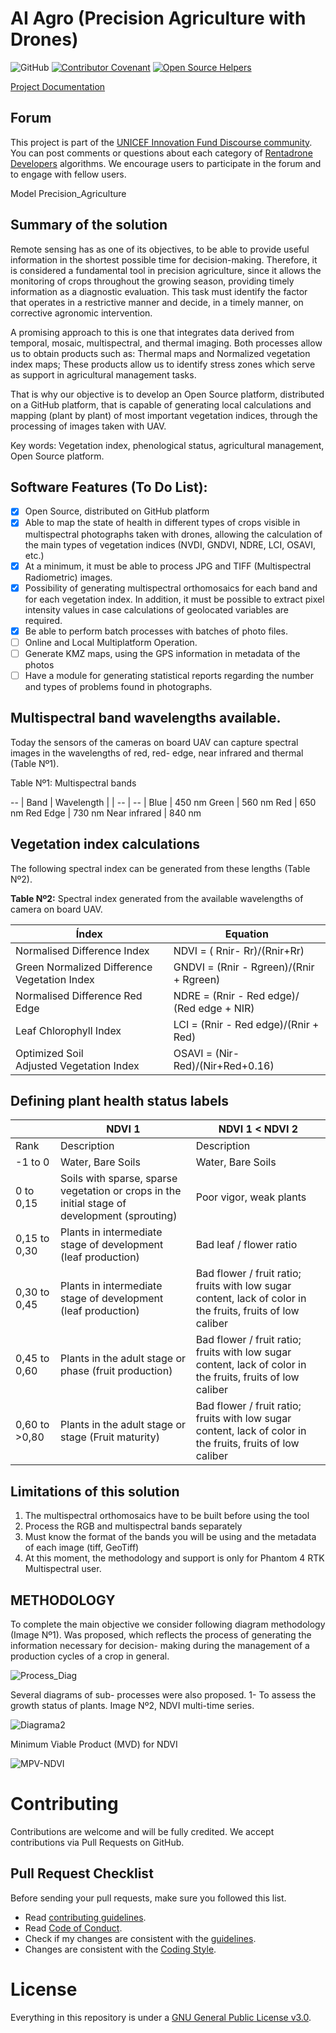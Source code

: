 # AI Agro (Precision Agriculture with Drones)

![GitHub](https://img.shields.io/github/license/RentadroneCL/Precision_Agriculture)
[![Contributor Covenant](https://img.shields.io/badge/Contributor%20Covenant-v2.0%20adopted-ff69b4.svg)](CODE_OF_CONDUCT.md)
[![Open Source Helpers](https://www.codetriage.com/rentadronecl/precision_agriculture/badges/users.svg)](https://www.codetriage.com/rentadronecl/precision_agriculture)

[Project Documentation](https://rentadronecl.github.io/docs/development/precision_agriculture)

## Forum

This project is part of the [UNICEF Innovation Fund Discourse community](https://unicef-if.discourse.group/c/projects/rentadrone/10). You can post comments or questions about each category of [Rentadrone Developers](https://rentadronecl.github.io) algorithms. We encourage users to participate in the forum and to engage with fellow users.

Model Precision_Agriculture

## Summary of the solution

Remote sensing has as one of its objectives, to be able to provide useful information in the shortest possible time for decision-making. Therefore, it is considered a fundamental tool in precision agriculture, since it allows the monitoring of crops throughout the growing season, providing timely information as a diagnostic evaluation. This task must identify the factor that operates in a restrictive manner and decide, in a timely manner, on corrective agronomic intervention.

A promising approach to this is one that integrates data derived from temporal, mosaic, multispectral, and thermal imaging. Both processes allow us to obtain products such as: Thermal maps and Normalized vegetation index maps; These products allow us to identify stress zones which serve as support in agricultural management tasks.

That is why our objective is to develop an Open Source platform, distributed on a GitHub platform, that is capable of generating local calculations and mapping (plant by plant) of most important  vegetation indices, through the processing of images taken with UAV.

Key words: Vegetation index, phenological status, agricultural management, Open Source platform.

## Software Features (To Do List):

- [x] Open Source, distributed on GitHub platform
- [x] Able to map the state of health in different types of crops visible in multispectral photographs taken with drones, allowing the calculation of the main types of vegetation indices (NVDI, GNDVI, NDRE, LCI, OSAVI, etc.)
- [x] At a minimum, it must be able to process JPG and TIFF (Multispectral Radiometric) images.
- [x] Possibility of generating multispectral orthomosaics for each band and for each vegetation index. In addition, it must be possible to extract pixel intensity values in case calculations of geolocated variables are required.
- [x] Be able to perform batch processes with batches of photo files.
- [ ] Online and Local Multiplatform Operation.
- [ ] Generate KMZ maps, using the GPS information in metadata of the photos
- [ ] Have a module for generating statistical reports regarding the number and types of problems found in photographs.

##  Multispectral band wavelengths available.

Today the sensors of the cameras on board UAV can capture spectral images in the wavelengths of red, red- edge, near infrared and thermal (Table Nº1).

Table Nº1: Multispectral bands

--
| Band | Wavelength |
| -- | -- |
Blue | 450 nm
Green | 560 nm
Red | 650 nm
Red Edge | 730 nm
Near infrared | 840 nm

## **Vegetation index calculations**

The following spectral index can be generated from these lengths (Table Nº2).

**Table Nº2:** Spectral index generated from the available wavelengths of camera on board UAV.

| Índex | Equation |
| -- | -- |
Normalised Difference Index | NDVI = ( Rnir- Rr)/(Rnir+Rr)
Green Normalized Difference Vegetation Index | GNDVI = (Rnir - Rgreen)/(Rnir + Rgreen)
Normalised Difference Red Edge | NDRE = (Rnir - Red edge)/ (Red edge + NIR)
Leaf Chlorophyll Index | LCI = (Rnir - Red edge)/(Rnir + Red)
Optimized Soil Adjusted Vegetation Index | OSAVI = (Nir-Red)/(Nir+Red+0.16)

## **Defining plant health status labels**

| | NDVI 1 | NDVI 1 < NDVI 2 |
| -- | -- |--|
Rank | Description | Description
-1 to 0 | Water, Bare Soils | Water, Bare Soils
0 to 0,15 | Soils with sparse, sparse vegetation or crops in the initial stage of development (sprouting) | Poor vigor, weak plants
0,15 to 0,30 | Plants in intermediate stage of development (leaf production) | Bad leaf / flower ratio
0,30 to 0,45 | Plants in intermediate stage of development (leaf production) | Bad flower / fruit ratio; fruits with low sugar content, lack of color in the fruits, fruits of low caliber
0,45 to 0,60 | Plants in the adult stage or phase (fruit production) | Bad flower / fruit ratio; fruits with low sugar content, lack of color in the fruits, fruits of low caliber
0,60 to >0,80 | Plants in the adult stage or stage (Fruit maturity) | Bad flower / fruit ratio; fruits with low sugar content, lack of color in the fruits, fruits of low caliber

## **Limitations of this solution**

1. The multispectral orthomosaics have to be built before using the tool
2. Process the RGB and multispectral bands separately
3. Must know the format of the bands you will be using and the metadata of each image (tiff, GeoTiff)
4. At this moment, the methodology and support is only for Phantom 4 RTK Multispectral user.


## METHODOLOGY

To complete the main objective we consider following diagram methodology (Image Nº1). Was proposed, which reflects the process of generating the information necessary for decision- making during the management of a production cycles of a crop in general.

![Process_Diag](https://github.com/RentadroneCL/AI-Agro/raw/master/Process_Diag.jpg)



Several diagrams of sub- processes were also proposed.
1- To assess the growth status of plants. Image Nº2,  NDVI multi-time series.


![Diagrama2](https://github.com/RentadroneCL/AI-Agro/raw/master/Diagrama2.jpg)


Minimum Viable Product (MVD) for NDVI

![MPV-NDVI](https://github.com/RentadroneCL/AI-Agro/raw/master/MPV-NDVI.jpg)

# Contributing

Contributions are welcome and will be fully credited. We accept contributions via Pull Requests on GitHub.

## Pull Request Checklist

Before sending your pull requests, make sure you followed this list.

- Read [contributing guidelines](CONTRIBUTING.md).
- Read [Code of Conduct](CODE_OF_CONDUCT.md).
- Check if my changes are consistent with the [guidelines](https://github.com/RentadroneCL/Photovoltaic_Fault_Detector/blob/master/CONTRIBUTING.md#general-guidelines-and-philosophy-for-contribution).
- Changes are consistent with the [Coding Style](https://github.com/RentadroneCL/Photovoltaic_Fault_Detector/blob/master/CONTRIBUTING.md#c-coding-style).

# License
Everything in this repository is under a [GNU General Public License v3.0](https://github.com/RentadroneCL/AI-Agro/blob/master/LICENSE).
